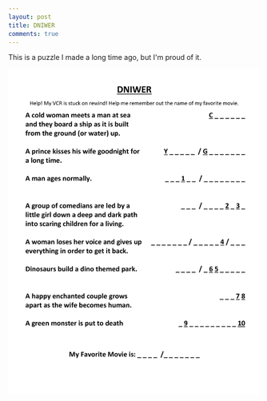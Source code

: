 ```yaml
---
layout: post
title: DNIWER
comments: true
---
```


This is a puzzle I made a long time ago, but I'm  proud of it.

![DNIWER](\images\DNIWER-1.png)
